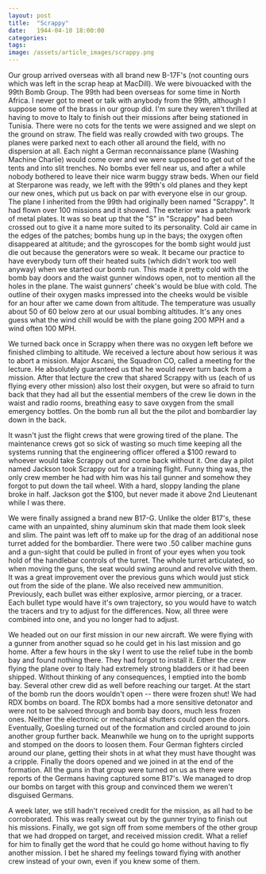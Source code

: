 ```yaml
---
layout: post
title:  "Scrappy"
date:   1944-04-10 18:00:00
categories:
tags: 
image: /assets/article_images/scrappy.png
---
```


Our group arrived overseas with all brand new B-17F's (not counting ours which was left in the scrap heap at MacDill). We were bivouacked with the 99th Bomb Group. The 99th had been overseas for some time in North Africa. I never got to meet or talk with anybody from the 99th, although I suppose some of the brass in our group did. I'm sure they weren't thrilled at having to move to Italy to finish out their missions after being stationed in Tunisia. There were no cots for the tents we were assigned and we slept on the ground on straw. The field was really crowded with two groups. The planes were parked next to each other all around the field, with no dispersion at all. Each night a German reconnaissance plane (Washing Machine Charlie) would come over and we were supposed to get out of the tents and into slit trenches. No bombs ever fell near us, and after a while nobody bothered to leave their nice warm buggy straw beds. When our field at Sterparone was ready, we left with the 99th's old planes and they kept our new ones, which put us back on par with everyone else in our group. The plane I inherited from the 99th had originally been named "Scrappy". It had flown over 100 missions and it showed. The exterior was a patchwork of metal plates. It was so beat up that the "S" in "Scrappy" had been crossed out to give it a name more suited to its personality. Cold air came in the edges of the patches; bombs hung up in the bays; the oxygen often disappeared at altitude; and the gyroscopes for the bomb sight would just die out because the generators were so weak. It became our practice to have everybody turn off their heated suits (which didn't work too well anyway) when we started our bomb run. This made it pretty cold with the bomb bay doors and the waist gunner windows open, not to mention all the holes in the plane. The waist gunners' cheek's would be blue with cold. The outline of their oxygen masks impressed into the cheeks would be visible for an hour after we came down from altitude. The temperature was usually about 50 of 60 below zero at our usual bombing altitudes. It's any ones guess what the wind chill would be with the plane going 200 MPH and a wind often 100 MPH. 

We turned back once in Scrappy when there was no oxygen left before we finished climbing to altitude. We received a lecture about how serious it was to abort a mission. Major Ascani, the Squadron CO, called a meeting for the lecture. He absolutely guaranteed us that he would never turn back from a mission. After that lecture the crew that shared Scrappy with us (each of us flying every other mission) also lost their oxygen, but were so afraid to turn back that they had all but the essential members of the crew lie down in the waist and radio rooms, breathing easy to save oxygen from the small emergency bottles. On the bomb run all but the the pilot and bombardier lay down in the back.

It wasn't just the flight crews that were growing tired of the plane. The maintenance crews got so sick of wasting so much time keeping all the systems running that the engineering officer offered a $100 reward to whoever would take Scrappy out and come back without it. One day a pilot named Jackson took Scrappy out for a training flight. Funny thing was, the only crew member he had with him was his tail gunner and somehow they forgot to put down the tail wheel. With a hard, sloppy landing the plane broke in half. Jackson got the $100, but never made it above 2nd Lieutenant while I was there. 

We were finally assigned a brand new B17-G. Unlike the older B17's, these came with an unpainted, shiny aluminum skin that made them look sleek and slim. The paint was left off to make up for the drag of an additional nose turret added for the bombardier. There were two .50 caliber machine guns and a gun-sight that could be pulled in front of your eyes when you took hold of the handlebar controls of the turret. The whole turret articulated, so when moving the guns, the seat would swing around and revolve with them. It was a great improvement over the previous guns which would just stick out from the side of the plane. We also received new ammunition. Previously, each bullet was either explosive, armor piercing, or a tracer. Each bullet type would have it's own trajectory, so you would have to watch the tracers and try to adjust for the differences. Now, all three were combined into one, and you no longer had to adjust. 

We headed out on our first mission in our new aircraft. We were flying with a gunner from another squad so he could get in his last mission and go home. After a few hours in the sky I went to use the relief tube in the bomb bay and found nothing there. They had forgot to install it. Either the crew flying the plane over to Italy had extremely strong bladders or it had been shipped. Without thinking of any consequences, I emptied into the bomb bay. Several other crew did as well before reaching our target. At the start of the bomb run the doors wouldn't open -- there were frozen shut! We had RDX bombs on board. The RDX bombs had a more sensitive detonator and were not to be salvoed through and bomb bay doors, much less frozen ones. Neither the electronic or mechanical shutters could open the doors. Eventually, Goesling turned out of the formation and circled around to join another group further back. Meanwhile we hung on to the upright supports and stomped on the doors to loosen them. Four German fighters circled around our plane, getting their shots in at what they must have thought was a cripple. Finally the doors opened and we joined in at the end of the formation. All the guns in that group were turned on us as there were reports of the Germans having captured some B17's. We managed to drop our bombs on target with this group and convinced them we weren't disguised Germans. 

A week later, we still hadn't received credit for the mission, as all had to be corroborated. This was really sweat out by the gunner trying to finish out his missions. Finally, we got sign off from some members of the other group that we had dropped on target, and received mission credit. What a relief for him to finally get the word that he could go home without having to fly another mission. I bet he shared my feelings toward flying with another crew instead of your own, even if you knew some of them.

